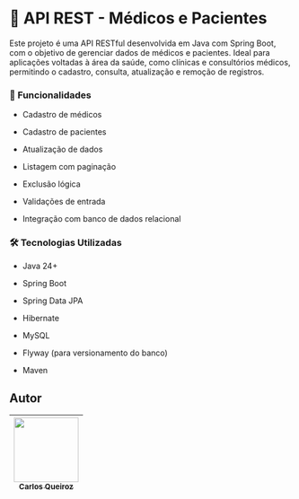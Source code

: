 # 🏥 API REST - Médicos e Pacientes
Este projeto é uma API RESTful desenvolvida em Java com Spring Boot, com o objetivo de gerenciar dados de médicos e pacientes. Ideal para aplicações voltadas à área da saúde, como clínicas e consultórios médicos, permitindo o cadastro, consulta, atualização e remoção de registros.

### 🚀 Funcionalidades
 - Cadastro de médicos

-  Cadastro de pacientes

-  Atualização de dados

-  Listagem com paginação

-  Exclusão lógica

-  Validações de entrada

- Integração com banco de dados relacional

### 🛠️ Tecnologias Utilizadas
- Java 24+

- Spring Boot

- Spring Data JPA

- Hibernate

- MySQL

- Flyway (para versionamento do banco)

- Maven

## Autor
| [<img loading="lazy" src="https://avatars.githubusercontent.com/u/162513026?v=4" width=115><br><sub>Carlos Queiroz</sub>](https://github.com/CarlossQueiroz) |
| :---: |

